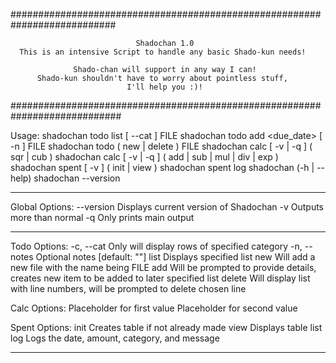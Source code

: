 ###########################################################################

                                Shadochan 1.0
      This is an intensive Script to handle any basic Shado-kun needs!

                  Shado-chan will support in any way I can!
          Shado-kun shouldn't have to worry about pointless stuff,
                              I'll help you :)!

############################################################################

Usage:
    shadochan todo list [ --cat <type> ] FILE
    shadochan todo add <category> <due_date> <description> [ -n <notes> ] FILE
    shadochan todo ( new | delete ) FILE
    shadochan calc [ -v | -q ] ( sqr | cub ) <x>
    shadochan calc [ -v | -q ] ( add | sub | mul | div | exp ) <x> <y>
    shadochan spent [ -v ] ( init | view )
    shadochan spent log <amount> <category> <message>
    shadochan (-h | --help)
    shadochan --version

----------------------------------------------------------------------------

Global Options:
    --version   Displays current version of Shadochan
    -v          Outputs more than normal
    -q          Only prints main output

----------------------------------------------------------------------------

Todo Options:
    -c, --cat <type>     Only will display rows of specified category
    -n, --notes <notes>  Optional notes [default: ""]
    list                 Displays specified list
    new                  Will add a new file with the name being FILE
    add                  Will be prompted to provide details, creates new item to be added to later specified list
    delete               Will display list with line numbers, will be prompted to delete chosen line

Calc Options:
    <x>         Placeholder for first value
    <y>         Placeholder for second value

Spent Options:
    init        Creates table if not already made
    view        Displays table list
    log         Logs the date, amount, category, and message

----------------------------------------------------------------------------
